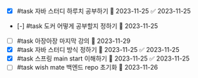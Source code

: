 - [x] #task 자바 스터디 하루치 공부하기 📅 2023-11-25 ✅ 2023-11-25
- [-] #task 도커 어떻게 공부할지 정하기 📅 2023-11-25
- [ ] #task 아장아장 마지막 강의 📅 2023-11-29
- [x] #task 자바 스터디 방식 정하기 📅 2023-11-25 ✅ 2023-11-25
- [x] #task 스프링 main start 이해하기 📅 2023-11-25 ✅ 2023-11-25
- [ ] #task wish mate 백엔드 repo 초기화 📅 2023-11-26 
